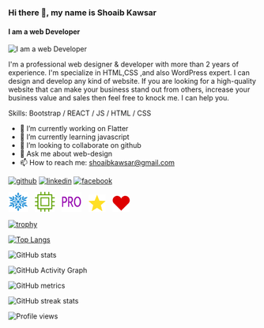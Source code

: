 ### Hi there 👋, my name is Shoaib Kawsar
#### I am a web Developer
![I am a web Developer](https://www.linkedin.com/in/shoaibofficials/overlay/background-image/)

I'm a professional web designer & developer with more than 2 years of experience. I'm specialize in HTML,CSS ,and also WordPress expert. I can design and develop any kind of website. If you are looking for a high-quality website that can make your business stand out from others, increase your business value and sales then feel free to knock me. I can help you.

Skills: Bootstrap / REACT / JS / HTML / CSS

- 🔭 I’m currently working on Flatter 
- 🌱 I’m currently learning javascript 
- 👯 I’m looking to collaborate on github 
- 💬 Ask me about web-design 
- 📫 How to reach me: shoaibkawsar@gmail.com 


[<img src='https://cdn.jsdelivr.net/npm/simple-icons@3.0.1/icons/github.svg' alt='github' height='40'>](https://github.com/https://github.com/Shoaib-Kausar)  [<img src='https://cdn.jsdelivr.net/npm/simple-icons@3.0.1/icons/linkedin.svg' alt='linkedin' height='40'>](https://www.linkedin.com/in/www.linkedin.com/in/shoaibofficials/)  [<img src='https://cdn.jsdelivr.net/npm/simple-icons@3.0.1/icons/facebook.svg' alt='facebook' height='40'>](https://www.facebook.com/https://www.facebook.com/profile.php?id=100013327442087)  

<a href='https://archiveprogram.github.com/'><img src='https://raw.githubusercontent.com/acervenky/animated-github-badges/master/assets/acbadge.gif' width='40' height='40'></a> <a href='https://docs.github.com/en/developers'><img src='https://raw.githubusercontent.com/acervenky/animated-github-badges/master/assets/devbadge.gif' width='40' height='40'></a> <a href='https://github.com/pricing'><img src='https://raw.githubusercontent.com/acervenky/animated-github-badges/master/assets/pro.gif' width='40' height='40'></a> <a href='https://stars.github.com/'><img src='https://raw.githubusercontent.com/acervenky/animated-github-badges/master/assets/starbadge.gif' width='35' height='35'></a> <a href='https://docs.github.com/en/github/supporting-the-open-source-community-with-github-sponsors'><img src='https://raw.githubusercontent.com/acervenky/animated-github-badges/master/assets/sponsorbadge.gif' width='35' height='35'></a> 

[![trophy](https://github-profile-trophy.vercel.app/?username=https://github.com/Shoaib-Kausar)](https://github.com/ryo-ma/github-profile-trophy)

[![Top Langs](https://github-readme-stats.vercel.app/api/top-langs/?username=https://github.com/Shoaib-Kausar)](https://github.com/anuraghazra/github-readme-stats)

![GitHub stats](https://github-readme-stats.vercel.app/api?username=https://github.com/Shoaib-Kausar&show_icons=true&count_private=true)  

![GitHub Activity Graph](https://activity-graph.herokuapp.com/graph?username=https://github.com/Shoaib-Kausar)  

![GitHub metrics](https://metrics.lecoq.io/https://github.com/Shoaib-Kausar)  

![GitHub streak stats](https://github-readme-streak-stats.herokuapp.com/?user=https://github.com/Shoaib-Kausar)  

![Profile views](https://gpvc.arturio.dev/https://github.com/Shoaib-Kausar)  

